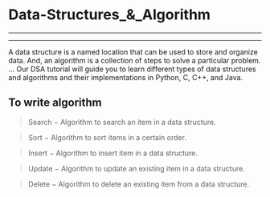 # Data-Structures_&_Algorithm
----------------------
--------------------

A data structure is a named location that can be used to store and organize data. And, an algorithm is a collection of steps to solve a particular problem. ... Our DSA tutorial will guide you to learn different types of data structures and algorithms and their implementations in Python, C, C++, and Java.

To write algorithm
---------
>Search − Algorithm to search an item in a data structure.

>Sort − Algorithm to sort items in a certain order.

>Insert − Algorithm to insert item in a data structure.

>Update − Algorithm to update an existing item in a data structure.

>Delete − Algorithm to delete an existing item from a data structure.
